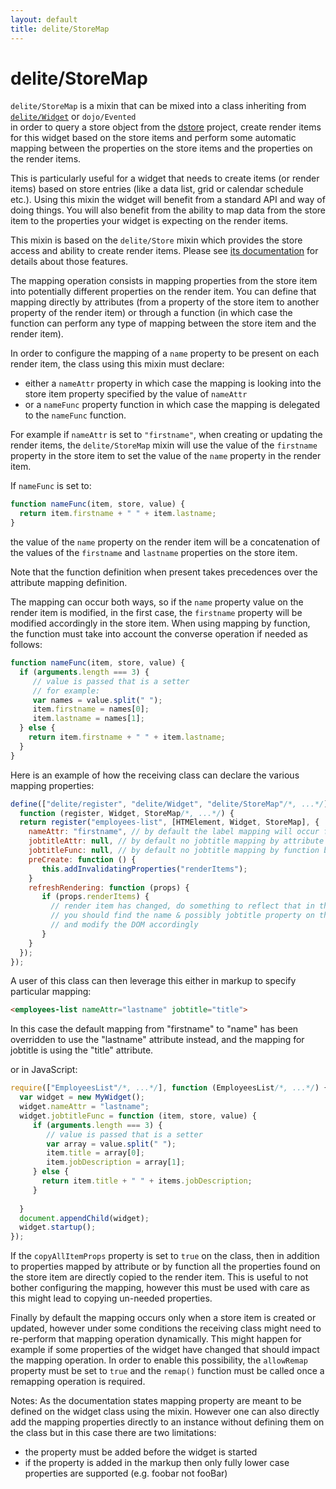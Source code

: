 ```yaml
---
layout: default
title: delite/StoreMap
---
```


# delite/StoreMap

`delite/StoreMap` is a mixin that can be mixed into a class inheriting from [`delite/Widget`](Widget.md) or `dojo/Evented`  
in order to query a store object from the [dstore](https://github.com/SitePen/dstore/blob/master/README.md) project, 
create render items for this widget based on the store items and perform some automatic mapping between the properties 
on the store items and the properties on the render items.

This is particularly useful for a widget that needs to create items (or render items) based on store entries
(like a data list, grid or calendar schedule etc.). Using this mixin the widget will benefit from a standard
API and way of doing things. You will also benefit from the ability to map data from the store item to the properties
your widget is expecting on the render items.

This mixin is based on the `delite/Store` mixin which provides the store access and ability to create render items. Please
see [its documentation](Store.md) for details about those features.

The mapping operation consists in mapping properties from the store item into potentially different properties on the 
render item. You can define that mapping directly by attributes (from a property of the store item to another property
of the render item) or through a function (in which case the function can perform any type of mapping between the store
item and the render item).

In order to configure the mapping of a `name` property to be present on each render item, the class using this
mixin must declare: 
  * either a `nameAttr` property in which case the mapping is looking into the store item property specified by the value of `nameAttr`
  * or a `nameFunc` property function in which case the mapping is delegated to the `nameFunc` function.

For example if `nameAttr` is set to `"firstname"`, when creating or updating the render items, the `delite/StoreMap` mixin will
use the value of the `firstname` property in the store item to set the value of the `name` property in the render item.
 
If `nameFunc` is set to:

```js
function nameFunc(item, store, value) {
  return item.firstname + " " + item.lastname;
}
```

the value of the `name` property on the render item will be a concatenation of the values of the `firstname` and `lastname`
properties on the store item.

Note that the function definition when present takes precedences over the attribute mapping definition.

The mapping can occur both ways, so if the `name` property value on the render item is modified, in the first case, the `firstname`
property will be modified accordingly in the store item. When using mapping by function, the function must take into
account the converse operation if needed as follows:

```js
function nameFunc(item, store, value) {
  if (arguments.length === 3) {
     // value is passed that is a setter
     // for example:
     var names = value.split(" ");
     item.firstname = names[0];
     item.lastname = names[1];
  } else {
    return item.firstname + " " + item.lastname;
  }
}
```

Here is an example of how the receiving class can declare the various mapping properties:

```js
define(["delite/register", "delite/Widget", "delite/StoreMap"/*, ...*/], 
  function (register, Widget, StoreMap/*, ...*/) {
  return register("employees-list", [HTMElement, Widget, StoreMap], {
    nameAttr: "firstname", // by default the label mapping will occur from firstname to name
    jobtitleAttr: null, // by default no jobtitle mapping by attribute but let the user use one
    jobtitleFunc: null, // by default no jobtitle mapping by function but let the user use one
    preCreate: function () {
       this.addInvalidatingProperties("renderItems");
    }
    refreshRendering: function (props) {
       if (props.renderItems) {
         // render item has changed, do something to reflect that in the rendering
         // you should find the name & possibly jobtitle property on the render item instances
         // and modify the DOM accordingly
       }
    }
  });
});
```

A user of this class can then leverage this either in markup to specify particular mapping:

```html
<employees-list nameAttr="lastname" jobtitle="title">
```

In this case the default mapping from "firstname" to "name" has been overridden to use the "lastname" attribute instead, and
the mapping for jobtitle is using the "title" attribute.

or in JavaScript:

```js
require(["EmployeesList"/*, ...*/], function (EmployeesList/*, ...*/) {
  var widget = new MyWidget();
  widget.nameAttr = "lastname";
  widget.jobtitleFunc = function (item, store, value) {
     if (arguments.length === 3) {
        // value is passed that is a setter
        var array = value.split(" ");
        item.title = array[0];
        item.jobDescription = array[1];
     } else {
       return item.title + " " + items.jobDescription;
     } 
    
  }
  document.appendChild(widget);
  widget.startup();
});
``` 

If the `copyAllItemProps` property is set to `true` on the class, then in addition to properties mapped by attribute or
by function all the properties found on the store item are directly copied to the render item. This is useful to not
bother configuring the mapping, however this must be used with care as this might lead to copying un-needed properties.

Finally by default the mapping occurs only when a store item is created or updated, however under some conditions the
receiving class might need to re-perform that mapping operation dynamically. This might happen for example if some
properties of the widget have changed that should impact the mapping operation. In order to enable this possibility, 
the `allowRemap` property must be set to `true` and the `remap()` function must be called once a remapping operation is 
required.

Notes:
As the documentation states mapping property are meant to be defined on the widget class using the mixin. However one can 
also directly add the mapping properties directly to an instance without defining them on the class but in this case 
there are two limitations:
  * the property must be added before the widget is started
  * if the property is added in the markup then only fully lower case properties are supported (e.g. foobar not fooBar)


